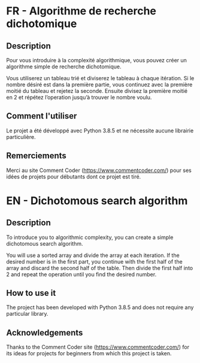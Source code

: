 # FR - Algorithme de recherche dichotomique

## Description
Pour vous introduire à la complexité algorithmique, vous pouvez créer un
algorithme simple de recherche dichotomique.

Vous utiliserez un tableau trié et diviserez le tableau à chaque itération. Si
le nombre désiré est dans la première partie, vous continuez avec la première
moitié du tableau et rejetez la seconde. Ensuite divisez la première moitié en
2 et répétez l’operation jusqu’à trouver le nombre voulu.

## Comment l'utiliser
Le projet a été développé avec Python 3.8.5 et ne nécessite aucune librairie 
particulière.

## Remerciements
Merci au site Comment Coder (https://www.commentcoder.com/) pour ses idées de 
projets pour débutants dont ce projet est tiré.

# EN - Dichotomous search algorithm

## Description
To introduce you to algorithmic complexity, you can create a simple dichotomous
search algorithm.

You will use a sorted array and divide the array at each iteration. If the
desired number is in the first part, you continue with the first half of the
array and discard the second half of the table. Then divide the first half into
2 and repeat the operation until you find the desired number.

## How to use it
The project has been developed with Python 3.8.5 and does not require any 
particular library.

## Acknowledgements
Thanks to the Comment Coder site (https://www.commentcoder.com/) for its ideas
for projects for beginners from which this project is taken.
